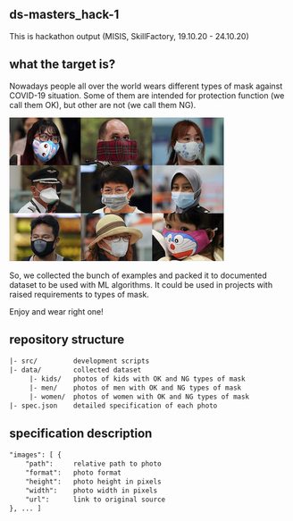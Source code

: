 ## ds-masters_hack-1

This is hackathon output (MISIS, SkillFactory, 19.10.20 - 24.10.20)

## what the target is?

Nowadays people all over the world wears different types of mask against COVID-19 situation.
Some of them are intended for protection function (we call them OK), but other are not (we call them NG).

![banner](src/banner.jpg)

So, we collected the bunch of examples and packed it to documented dataset to be used with ML algorithms.
It could be used in projects with raised requirements to types of mask.

Enjoy and wear right one!

## repository structure

```
|- src/         development scripts
|- data/        collected dataset
     |- kids/   photos of kids with OK and NG types of mask
     |- men/    photos of men with OK and NG types of mask
     |- women/  photos of women with OK and NG types of mask
|- spec.json    detailed specification of each photo
```

## specification description

```
"images": [ {
    "path":     relative path to photo
    "format":   photo format
    "height":   photo height in pixels
    "width":    photo width in pixels
    "url":      link to original source
}, ... ]

```
